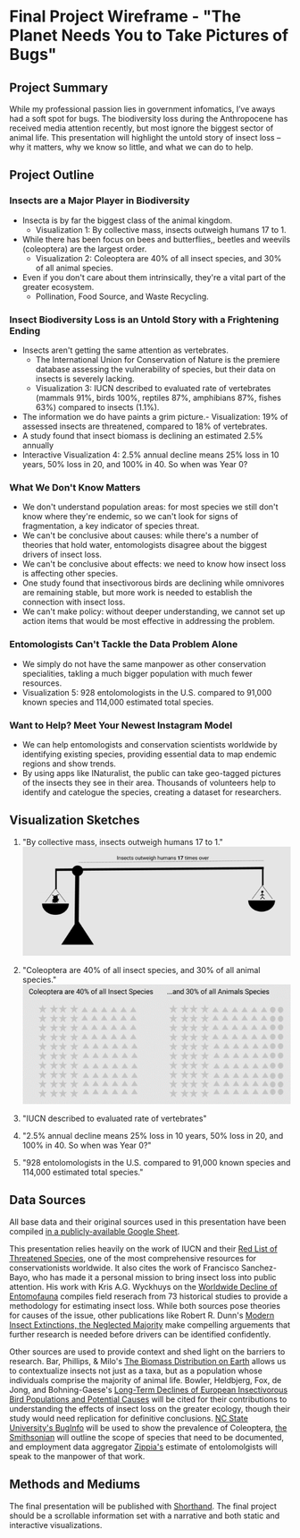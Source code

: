 # Final Project Wireframe - "The Planet Needs You to Take Pictures of Bugs"

## Project Summary 
 While my professional passion lies in government infomatics, I’ve aways had a soft spot for bugs. The biodiversity loss during the Anthropocene has received media attention recently, but most ignore the biggest sector of animal life. This presentation will highlight the untold story of insect loss – why it matters, why we know so little, and what we can do to help.

## Project Outline

### Insects are a Major Player in Biodiversity
- Insecta is by far the biggest class of the animal kingdom.
  - Visualization 1: By collective mass, insects outweigh humans 17 to 1.
- While there has been focus on bees and butterflies,, beetles and weevils (coleoptera) are the largest order.
  - Visualization 2: Coleoptera are 40% of all insect species, and 30% of all animal species.
- Even if you don't care about them intrinsically, they're a vital part of the greater ecosystem.
  - Pollination, Food Source, and Waste Recycling.

### Insect Biodiversity Loss is an Untold Story with a Frightening Ending
- Insects aren't getting the same attention as vertebrates.
  - The International Union for Conservation of Nature is the premiere database assessing the vulnerability of species, but their data on insects is severely lacking.
  - Visualization 3: IUCN described to evaluated rate of vertebrates (mammals 91%, birds 100%, reptiles 87%, amphibians 87%, fishes 63%) compared to insects (1.1%). 
- The information we do have paints a grim picture.- Visualization: 19% of assessed insects are threatened, compared to 18% of vertebrates.
 - A study found that insect biomass is declining an estimated 2.5% annually
 - Interactive Visualization 4: 2.5% annual decline means 25% loss in 10 years, 50% loss in 20, and 100% in 40. So when was Year 0?

### What We Don't Know Matters
- We don't understand population areas: for most species we still don't know where they're endemic, so we can't look for signs of fragmentation, a key indicator of species threat.
- We can't be conclusive about causes: while there's a number of theories that hold water, entomologists disagree about the biggest drivers of insect loss.
- We can't be conclusive about effects: we need to know how insect loss is affecting other species.
 - One study found that insectivorous birds are declining while omnivores are remaining stable, but more work is needed to establish the connection with insect loss.
- We can't make policy: without deeper understanding, we cannot set up action items that would be most effective in addressing the problem.

### Entomologists Can't Tackle the Data Problem Alone
- We simply do not have the same manpower as other conservation specialities, takling a much bigger population with much fewer resources.
 - Visualization 5: 928 entolomologists in the U.S. compared to 91,000 known species and 114,000 estimated total species.

### Want to Help? Meet Your Newest Instagram Model
- We can help entomologists and conservation scientists worldwide by identifying existing species, providing essential data to map endemic regions and show trends. 
- By using apps like INaturalist, the public can take geo-tagged pictures of the insects they see in their area. Thousands of volunteers help to identify and catelogue the species, creating a dataset for researchers. 

## Visualization Sketches
1. "By collective mass, insects outweigh humans 17 to 1."
![Viz 1 - Insects Outweigh Humans](Viz%201%20-%20Insects%20Outweigh.png)

2. "Coleoptera are 40% of all insect species, and 30% of all animal species."
![Viz 2 - Coleoptera 30% of all Species](Viz%202%20-%20Coleptera%20Percent.png)

3. "IUCN described to evaluated rate of vertebrates"

4. "2.5% annual decline means 25% loss in 10 years, 50% loss in 20, and 100% in 40. So when was Year 0?"

5. "928 entolomologists in the U.S. compared to 91,000 known species and 114,000 estimated total species."

## Data Sources
All base data and their original sources used in this presentation have been compiled <a href = "https://docs.google.com/spreadsheets/d/e/2PACX-1vTwQUSjl-vacpBKPTuvZqmtCZpeB3ypN27cSAP9A1EXoF5qmf0l4KKrlSP3kas5Jq341mdjhrMWH--B/pubhtml">in a publicly-available Google Sheet</a>. 

This presentation relies heavily on the work of IUCN and their <a href="https://www.iucnredlist.org/">Red List of Threatened Species</a>, one of the most comprehensive resources for conservationists worldwide. It also cites the work of Francisco Sanchez-Bayo, who has made it a personal mission to bring insect loss into public attention. His work with Kris A.G. Wyckhuys on the <a href="https://insect-respect.org/fileadmin/images/insect-respect.org/Rueckgang_der_Insekten/2019_Sanchez-Bayo_Wyckhuys_Worldwide_decline_of_the_entomofauna_A_review_of_its_drivers.pdf">Worldwide Decline of Entomofauna</a> compiles field reserach from 73 historical studies to provide a methodology for estimating insect loss. While both sources pose theories for causes of the issue, other publications like Robert R. Dunn's <a href="https://conbio-onlinelibrary-wiley-com.cmu.idm.oclc.org/doi/10.1111/j.1523-1739.2005.00078.x">Modern Insect Extinctions, the Neglected Majority</a> make compelling arguements that further research is needed before drivers can be identified confidently.

Other sources are used to provide context and shed light on the barriers to research. Bar, Phillips, & Milo's <a href = "https://www.pnas.org/content/pnas/suppl/2018/07/13/1711842115.DC1/1711842115.sapp.pdf">The Biomass Distribution on Earth</a> allows us to contextualize insects not just as a taxa, but as a population whose individuals comprise the majority of animal life. Bowler, Heldbjerg, Fox, de Jong, and Bohning-Gaese's <a href="https://pubmed.ncbi.nlm.nih.gov/30912605/">Long-Term Declines of European Insectivorous Bird Populations and Potential Causes</a> will be cited for their contributions to understanding the effects of insect loss on the greater ecology, though their study would need replication for definitive conclusions. <a href = "https://genent.cals.ncsu.edu/insect-identification/order-coleoptera/">NC State University's BugInfo</a> will be used to show the prevalence of Coleoptera, <a href = "https://genent.cals.ncsu.edu/insect-identification/order-coleoptera/">the Smithsonian</a> will outline the scope of species that need to be documented, and employment data aggregator <a href="https://www.zippia.com/entomologist-jobs/demographics/">Zippia's</a> estimate of entolomolgists will speak to the manpower of that work.

## Methods and Mediums
The final presentation will be published with <a href="https://shorthand.com">Shorthand</a>. The final project should be a scrollable information set with a narrative and both static and interactive visualizations. 
